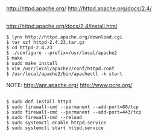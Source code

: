 #


##

http://httpd.apache.org/
http://httpd.apache.org/docs/2.4/


##

http://httpd.apache.org/docs/2.4/install.html

    $ lynx http://httpd.apache.org/download.cgi
    $ tar xzf httpd-2.4.23.tar.gz
    $ cd httpd-2.4.23
    $ ./configure --prefix=/usr/local/apache2
    $ make
    $ sudo make install
    $ vim /usr/local/apache2/conf/httpd.conf
    $ /usr/local/apache2/bin/apachectl -k start

NOTE:
http://apr.apache.org/
http://www.pcre.org/


##

    $ sudo dnf install httpd
    $ sudo firewall-cmd --permanent --add-port=80/tcp
    $ sudo firewall-cmd --permanent --add-port=443/tcp
    $ sudo firewall-cmd --reload
    $ sudo systemctl enable httpd.service
    $ sudo systemctl start httpd.service

